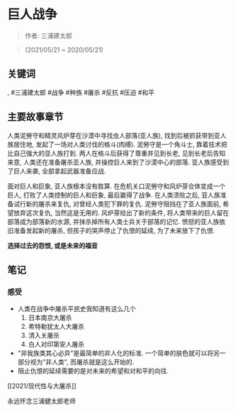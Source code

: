 # 巨人战争

> 作者: 三浦建太郎

> \(2021/05/21 \~ 2020/05/21\)

## 关键词
, #三浦建太郎 #战争 #种族 #屠杀 #反抗 #压迫 #和平

## 主要故事章节

人类泥勞守和精灵风炉芽在沙漠中寻找虫人部落\(亚人族\), 找到后被抓获带到亚人族居住地, 发起了一场对人类讨伐的格斗\(肉搏\). 泥勞守是一个角斗士, 靠着技术把比自己强大的亚人族打到. 两人在格斗后获得了尊重并见到长老, 见到长老后告知来意, 人类还在准备屠杀亚人族, 并操控巨人来到了沙漠中心的部落. 亚人族感受到了巨人来袭, 全部拿起武器准备应战.

面对巨人和巨象, 亚人族根本没有胜算. 在危机关口泥勞守和风炉芽合体变成一个巨人, 打败了人类控制的巨人和巨象, 最后赢得了战争. 在人类溃败之后, 亚人族准备试行新的屠杀来复仇, 对曾经人类犯下罪的复仇. 泥勞守阻挡在了亚人族面前, 希望放弃这次复仇, 当然这是无用的. 风炉芽给出了新的条件, 将人类带来的巨人留在部落成为部落新的水源, 并抹杀掉所有人类士兵关于部落的记忆. 愤怒的亚人族依旧准备发起新的屠杀, 但孩子的哭声停止了仇恨的延续, 为了未来放下了仇恨.

**选择过去的怨恨, 或是未来的福音**

## 笔记
### 感受
* 人类在战争中屠杀平民史我知道有这么几个
    1. 日本南京大屠杀
    2. 希特勒犹太人大屠杀
    3. 清入关屠杀
    4. 白人对印第安人屠杀
* "非我族类其心必异"是最简单的非人化的标准. 一个简单的肤色就可以将另一部分视为"非人类", 而屠杀就是这么开始的.
* 阻止仇恨的延续需要的是对未来的希望和对和平的向往.

[[2021/现代性与大屠杀]]

永远怀念三浦健太郎老师
